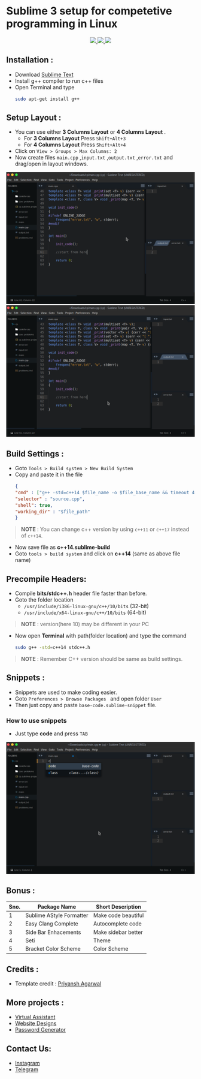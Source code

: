 # Sublime 3 setup for competetive programming in Linux

<p align="center">
  <a href="https://github.com/vishal2376/cp-setup/issues">
    <img src="https://img.shields.io/github/issues/vishal2376/cp-setup"/> 
  </a> 
  <a href="https://github.com/vishal2376/cp-setup/stargazers">
    <img src="https://img.shields.io/github/stars/vishal2376/cp-setup"/> 
  </a>
    <a href="https://github.com/vishal2376/cp-setup/blob/master/LICENSE">
    <img src="https://img.shields.io/github/license/vishal2376/cp-setup"/> 
  </a>
</p>





## Installation :
- Download [Sublime Text](https://www.sublimetext.com/docs/3/linux_repositories.html)
- Install g++ compiler to run c++ files 
- Open Terminal and type 
	```bash
 	sudo apt-get install g++
	```

## Setup Layout :
- You can use either **3 Columns Layout** or **4 Columns Layout** . 
	- For **3 Columns Layout** Press `Shift+Alt+3`
	- For **4 Columns Layout** Press `Shift+Alt+4`
- Click on `View > Groups > Max Columns: 2`
- Now create files `main.cpp` ,`input.txt` ,`output.txt` ,`error.txt` and drag/open in layout windows.

<img src="screenshots/layout_3.png" alt="3C Layout" width="auto">
<img src="screenshots/layout_4.png" alt="4C Layout" width="auto">

## Build Settings :

- Goto `Tools > Build system > New Build System`
- Copy and paste it in the file
  ```json
  {
  "cmd" : ["g++ -std=c++14 $file_name -o $file_base_name && timeout 4s ./$file_base_name<input.txt>output.txt"], 
  "selector" : "source.cpp",
  "shell": true,
  "working_dir" : "$file_path"
  }
  ```
> **NOTE** : You can change c++ version by using `c++11` or `c++17` instead of `c++14`.

- Now save file as **c++14.sublime-build**
- Goto `tools > build system` and click on **c++14** (same as above file name)  

## Precompile Headers:
- Compile **bits/stdc++.h** header file faster than before.
- Goto the folder location 
  - `/usr/include/i386-linux-gnu/c++/10/bits`  (32-bit)
  - `/usr/include/x64-linux-gnu/c++/10/bits`   (64-bit)
> **NOTE** : version(here 10) may be different in your PC

- Now open **Terminal** with path(folder location) and type the command
  ```bash
  sudo g++ -std=c++14 stdc++.h
  ```
> **NOTE** : Remember C++ version should be same as build settings.  

## Snippets :

- Snippets are used to make coding easier.
- Goto `Preferences > Browse Packages ` and open folder `User`
- Then just copy and paste `base-code.sublime-snippet` file.

### How to use snippets
- Just type **code** and press `TAB`
<img src="screenshots/snippets.png" alt="snippets" width="auto"> 

## Bonus :

Sno. | Package Name | Short Description
---|---|---
1 | Sublime AStyle Formatter | Make code beautiful
2 | Easy Clang Complete | Autocomplete code
3 | Side Bar Enhacements | Make sidebar better
4 | Seti | Theme
5 | Bracket Color Scheme | Color Scheme


## Credits :
- Template credit : [Priyansh Agarwal](https://github.com/priyansh19077) 

## More projects : 
   
  - [Virtual Assistant](https://github.com/vishal2376/virtual-assistant)
  - [Website Designs](https://github.com/vishal2376/Website-Design)
  - [Password Generator](https://github.com/vishal2376/password-generator) 
  
## Contact Us:  
  - [Instagram](https://www.instagram.com/vishal_2376/)
  - [Telegram](https://t.me/vishal2376/)
